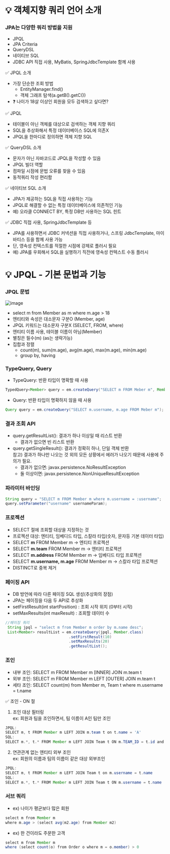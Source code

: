 # 💡 객체지향 쿼리 언어 소개
### JPA는 다양한 쿼리 방법을 지원
* JPQL
* JPA Criteria
* QueryDSL
* 네이티브 SQL
* JDBC API 직접 사용, MyBatis, SpringJdbcTemplate 함께 사용

✅ JPQL 소개
* 가장 단순한 조회 방법
  * EntityManager.find()
  * 객체 그래프 탐색(a.getB().getC())
 * ❓ 나이가 18살 이상인 회원을 모두 검색하고 싶다면?

✅ JPQL
* 테이블이 아닌 객체를 대상으로 검색하는 객체 지향 쿼리
* SQL을 추상화해서 특정 데이터베이스 SQL에 의존X
* JPQL을 한마디로 정의하면 객체 지향 SQL

✅ QueryDSL 소개
* 문자가 아닌 자바코드로 JPQL을 작성할 수 있음
* JPQL 빌더 역할
* 컴파일 시점에 문법 오류를 찾을 수 있음
* 동적쿼리 작성 편리함

✅ 네이티브 SQL 소개
* JPA가 제공하는 SQL을 직접 사용하는 기능
* JPQL로 해결할 수 없는 특정 데이터베이스에 의존적인 기능
* 예) 오라클 CONNECT BY, 특정 DB만 사용하는 SQL 힌트

✅ JDBC 직접 사용, SpringJdbcTemplate 등
* JPA를 사용하면서 JDBC 커넥션을 직접 사용하거나, 스프링 JdbcTemplate, 마이바티스 등을 함께 사용 가능
* 단, 영속성 컨텍스트를 적절한 시점에 강제로 플러시 필요
* 예) JPA를 우회해서 SQL을 실행하기 직전에 영속성 컨텍스트 수동 플러시

# 💡 JPQL - 기본 문법과 기능
### JPQL 문법
![image](https://user-images.githubusercontent.com/39439576/231673934-37b1838f-10ed-45b3-aea1-43fb4166d304.png)
* select m from Member as m where m.age > 18
* 엔티티와 속성은 대소문자 구분O (Member, age)
* JPQL 키워드는 대소문자 구분X (SELECT, FROM, where)
* 엔티티 이름 사용, 테이블 이름이 아님(Member)
* 별칭은 필수(m) (as는 생략가능)
* 집합과 정렬
  * count(m), sum(m.age), avg(m.age), max(m.age), min(m.age)
  * group by, having

### TypeQuery, Query
* TypeQuery: 반환 타입이 명확할 때 사용
```java
TypedQuery<Member> query = em.createQuery("SELECT m FROM Meber m", Member.class);
```
* Query: 반환 타입이 명확하지 않을 때 사용
```java
Query query = em.createQuery("SELECT m.username, m.age FROM Meber m");
```

### 결과 조회 API
* query.getResultList(): 결과가 하나 이상일 때 리스트 반환
  * 결과가 없으면 빈 리스트 반환
* query.getSingleResult(): 결과가 정확히 하나, 단일 객체 반환  
  참고) 결과가 하나만 나오는 것 외의 모든 상황에서 에러가 나오기 때문에 사용에 주의가 필요.
  * 결과가 없으면: javax.persistence.NoResultException
  * 둘 이상이면: javax.persistence.NonUniqueResultException

### 파라미터 바인딩
```java
String query = "SELECT m FROM Member m where m.username = :username";
query.setParameter("username" usernameParam);
```

### 프로젝션
- SELECT 절에 조회할 대상을 지정하는 것
- 프로젝션 대상: 엔티티, 임베디드 타입, 스칼라 타입(숫자, 문자등 기본 데이터 타입)
- SELECT **m** FROM Member m → 엔티티 프로젝션
- SELECT **m.team** FROM Member m → 엔티티 프로젝션
- SELECT **m.address** FROM Member m → 임베디드 타입 프로젝션
- SELECT **m.username, m.age** FROM Member m → 스칼라 타입 프로젝션
- DISTINCT로 중복 제거

### 페이징 API
- DB 방언에 따라 다른 페이징 SQL 생성(추상화의 장점)
- JPA는 페이징을 다음 두 API로 추상화
- setFirstResult(int startPosition) : 조회 시작 위치 (0부터 시작)
- setMaxResults(int maxResult) : 조회할 데이터 수
```java
//페이징 쿼리
 String jpql = "select m from Member m order by m.name desc";
 List<Member> resultList = em.createQuery(jpql, Member.class)
                            .setFirstResult(10)
                            .setMaxResults(20)
                            .getResultList();
```

### 조인
- 내부 조인: SELECT m FROM Member m [INNER] JOIN m.team t
- 외부 조인: SELECT m FROM Member m LEFT [OUTER] JOIN m.team t
- 세타 조인: SELECT count(m) from Member m, Team t where m.username = t.name

✅ 조인 - ON 절
1. 조인 대상 필터링  
ex: 회원과 팀을 조인하면서, 팀 이름이 A인 팀만 조인
```java
JPQL: 
SELECT m, t FROM Member m LEFT JOIN m.team t on t.name = 'A'
SQL: 
SELECT m.*, t.* FROM Member m LEFT JOIN Team t ON m.TEAM_ID = t.id and t.name ='A'
```
2. 연관관계 없는 엔티티 외부 조인  
ex: 회원의 이름과 팀의 이름이 같은 대상 외부조인
```java
JPQL: 
SELECT m, t FROM Member m LEFT JOIN Team t on m.username = t.name
SQL: 
SELECT m.*, t.* FROM Member m LEFT JOIN Team t ON m.username = t.name
```

### 서브 쿼리
* ex) 나이가 평균보다 많은 회원
```java
select m from Member m
where m.age > (select avg(m2.age) from Member m2)
```
* ex) 한 건이라도 주문한 고객
```java
select m from Member m
where (select count(o) from Order o where m = o.member) > 0
```
